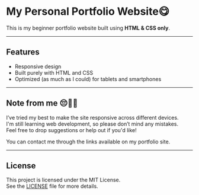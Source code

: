 # My Personal Portfolio Website😋

This is my beginner portfolio website built using **HTML & CSS only**.

---

## Features

- Responsive design  
- Built purely with HTML and CSS  
- Optimized (as much as I could) for tablets and smartphones  

---

## Note from me 😔🙏🏻

I’ve tried my best to make the site responsive across different devices.  
I'm still learning web development, so please don’t mind any mistakes.  
Feel free to drop suggestions or help out if you'd like!

You can contact me through the links available on my portfolio site.

---

## License

This project is licensed under the MIT License.  
See the [LICENSE](LICENSE) file for more details.
